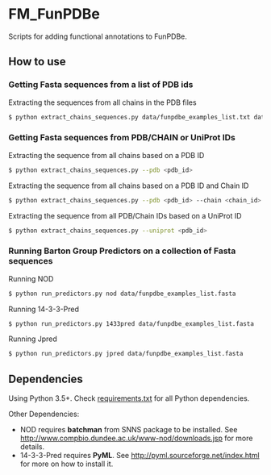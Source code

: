 # FM_FunPDBe
Scripts for adding functional annotations to FunPDBe.


## How to use

### Getting Fasta sequences from a list of PDB ids

Extracting the sequences from all chains in the PDB files
```sh
$ python extract_chains_sequences.py data/funpdbe_examples_list.txt data/funpdbe_examples_list.fasta 
```

### Getting Fasta sequences from PDB/CHAIN or UniProt IDs

Extracting the sequence from all chains based on a PDB ID
```sh
$ python extract_chains_sequences.py --pdb <pdb_id> 
```

Extracting the sequence from all chains based on a PDB ID and Chain ID
```sh
$ python extract_chains_sequences.py --pdb <pdb_id> --chain <chain_id>
```

Extracting the sequence from all PDB/Chain IDs based on a UniProt ID
```sh
$ python extract_chains_sequences.py --uniprot <pdb_id>
```

### Running Barton Group Predictors on a collection of Fasta sequences

Running NOD
```sh
$ python run_predictors.py nod data/funpdbe_examples_list.fasta
```

Running 14-3-3-Pred
```sh
$ python run_predictors.py 1433pred data/funpdbe_examples_list.fasta
```

Running Jpred
```sh
$ python run_predictors.py jpred data/funpdbe_examples_list.fasta
```


## Dependencies
Using Python 3.5+. Check [requirements.txt](./requirements.txt) for all Python dependencies.

Other Dependencies:
* NOD requires **batchman** from SNNS package to be installed. See http://www.compbio.dundee.ac.uk/www-nod/downloads.jsp for more details.
* 14-3-3-Pred requires **PyML**. See http://pyml.sourceforge.net/index.html for more on how to install it.
